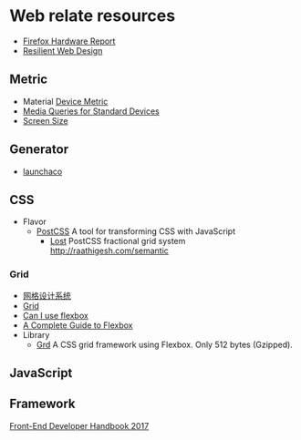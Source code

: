 # Web relate resources

* [Firefox Hardware Report](https://metrics.mozilla.com/firefox-hardware-report/)
* [Resilient Web Design](https://resilientwebdesign.com/)

## Metric
* Material [Device Metric](https://material.io/devices/)
* [Media Queries for Standard Devices](https://css-tricks.com/snippets/css/media-queries-for-standard-devices/)
* [Screen Size](http://screensiz.es/)

## Generator

* [launchaco](http://launchaco.com/build/)

## CSS

* Flavor
  * [PostCSS](https://github.com/postcss/postcss) A tool for transforming CSS with JavaScript
    * [Lost](https://github.com/peterramsing/lost)
      PostCSS fractional grid system
http://raathigesh.com/semantic
### Grid
* [网格设计系统](https://zh.wikipedia.org/wiki/栅格设计)
* [Grid](https://en.wikipedia.org/wiki/Grid_(graphic_design))
* [Can I use flexbox](http://caniuse.com/#feat=flexbox)
* [A Complete Guide to Flexbox](https://css-tricks.com/snippets/css/a-guide-to-flexbox/)
* Library
  * [Grd](https://github.com/1000ch/grd)
    A CSS grid framework using Flexbox. Only 512 bytes (Gzipped).

## JavaScript

## Framework

[Front-End Developer Handbook 2017](https://github.com/FrontendMasters/front-end-handbook-2017)
